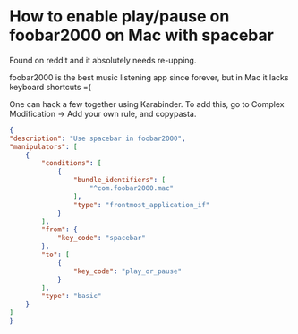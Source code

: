 # How to enable play/pause on foobar2000 on Mac with spacebar

Found on reddit and it absolutely needs re-upping.

foobar2000 is the best music listening app since forever, but in Mac it lacks keyboard shortcuts =(

One can hack a few together using Karabinder. To add this, go to Complex Modification -> Add your own rule, and copypasta.

```json
{
"description": "Use spacebar in foobar2000",
"manipulators": [
    {
        "conditions": [
            {
                "bundle_identifiers": [
                    "^com.foobar2000.mac"
                ],
                "type": "frontmost_application_if"
            }
        ],
        "from": {
            "key_code": "spacebar"
        },
        "to": [
            {
                "key_code": "play_or_pause"
            }
        ],
        "type": "basic"
    }
]
}
```